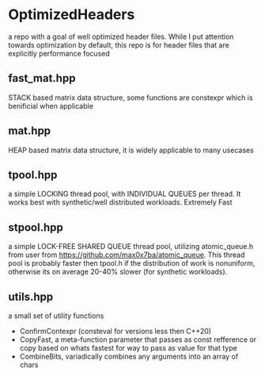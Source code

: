 # OptimizedHeaders
a repo with a goal of well optimized header files. While I put attention towards optimization by default, this repo is for header files that are explicitly performance focused

fast_mat.hpp
-----
STACK based matrix data structure, some functions are constexpr which is benificial when applicable

mat.hpp
-----
HEAP based matrix data structure, it is widely applicable to many usecases

tpool.hpp
-----
a simple LOCKING thread pool, with INDIVIDUAL QUEUES per thread. It works best with synthetic/well distributed workloads. Extremely Fast

stpool.hpp
-----
a simple LOCK-FREE SHARED QUEUE thread pool, utilizing atomic_queue.h from user from https://github.com/max0x7ba/atomic_queue. This thread pool is probably faster then tpool.h if the distribution of work is nonuniform, otherwise its on average 20-40% slower (for synthetic workloads).

utils.hpp
-----
a small set of utility functions
* ConfirmContexpr (consteval for versions less then C++20)
* CopyFast, a meta-function parameter that passes as const refference or copy based on whats fastest for way to pass as value for that type
* CombineBits, variadically combines any arguments into an array of chars

